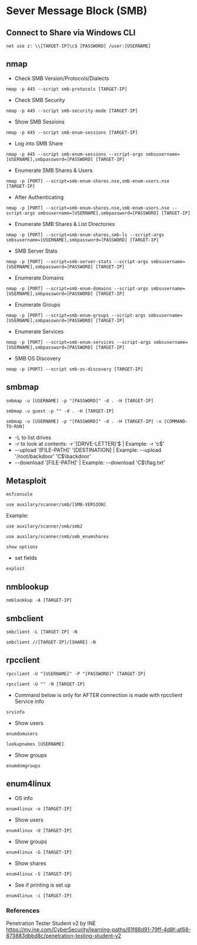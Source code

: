 # Sever Message Block (SMB)

## Connect to Share via Windows CLI
```
net use z: \\[TARGET-IP]\c$ [PASSWORD] /user:[USERNAME]
```

## nmap

* Check SMB Version/Protocols/Dialects
```
nmap -p 445 --script smb-protocols [TARGET-IP]
```
* Check SMB Security
```
nmap -p 445 --script smb-security-mode [TARGET-IP]
```
* Show SMB Sessions
```
nmap -p 445 --script smb-enum-sessions [TARGET-IP]
```
* Log into SMB Share
```
nmap -p 445 --script smb-enum-sessions --script-args smbsusername=[USERNAME],smbpassword=[PASSWORD] [TARGET-IP]
```
* Enumerate SMB Shares & Users
```
nmap -p [PORT] --script=smb-enum-shares.nse,smb-enum-users.nse [TARGET-IP]
```
* After Authenticating
```
nmap -p [PORT] --script=smb-enum-shares.nse,smb-enum-users.nse --script-args smbsusername=[USERNAME],smbpassword=[PASSWORD] [TARGET-IP]
```
* Enumerate SMB Shares & List Directories
```
nmap -p [PORT] --script=smb-enum-shares,smb-ls --script-args smbsusername=[USERNAME],smbpassword=[PASSWORD] [TARGET-IP]
```
* SMB Server Stats
```
nmap -p [PORT] --script=smb-server-stats --script-args smbsusername=[USERNAME],smbpassword=[PASSWORD] [TARGET-IP]
```
* Enumerate Domains
```
nmap -p [PORT] --script=smb-enum-domains --script-args smbsusername=[USERNAME],smbpassword=[PASSWORD] [TARGET-IP]
```
* Enumerate Groups
```
nmap -p [PORT] --script=smb-enum-groups --script-args smbsusername=[USERNAME],smbpassword=[PASSWORD] [TARGET-IP]
```
* Enumerate Services
```
nmap -p [PORT] --script=smb-enum-services --script-args smbsusername=[USERNAME],smbpassword=[PASSWORD] [TARGET-IP]
```
* SMB OS Discovery
```
nmap -p [PORT] --script smb-os-discovery [TARGET-IP]
```

## smbmap
```
smbmap -u [USERNAME] -p "[PASSWORD]" -d . -H [TARGET-IP]
```
```
smbmap -u guest -p "" -d . -H [TARGET-IP]
```
```
smbmap -u [USERNAME] -p "[PASSWORD]" -d . -H [TARGET-IP] -x [COMMAND-TO-RUN]
```
* -L to list drives
* -r to look at contents: -r '[DRIVE-LETTER]'$ | Example: -r 'c$'
* --upload '[FILE-PATH]' '[DESTINATION] | Example: --upload '/root/backdoor' 'C$\backdoor'
* --download '[FILE-PATH]' | Example: --download 'C$\flag.txt'

## Metasploit
```
msfconsole
```
```
use auxilary/scanner/smb/[SMB-VERSION]
```
Example:
```
use auxilary/scanner/smb/smb2
```
```
use auxilary/scanner/smb/smb_enumshares
```
```
show options 
```
* set fields
```
exploit
```

## nmblookup
```
nmblookkup -A [TARGET-IP]
```

## smbclient
```
smbclient -L [TARGET-IP] -N
```
```
smbclient //[TARGET-IP]/[SHARE] -N
```

## rpcclient
```
rpcclient -U "[USERNAME]" -P "[PASSWORD]" [TARGET-IP]
```
```
rpcclient -U "" -N [TARGET-IP]
```
* Command below is only for AFTER connection is made with rpcclient
Service info
```
srvinfo
```
* Show users
```
enumdomusers
```
```
lookupnames [USERNAME]
```
* Show groups
```
enumdomgroups
```

## enum4linux
* OS info
```
enum4linux -o [TARGET-IP]
```
* Show users
```
enum4linux -U [TARGET-IP]
```
* Show groups
```
enum4linux -G [TARGET-IP]
```
* Show shares
```
enum4linux -S [TARGET-IP]
```
* See if printing is set up
```
enum4linux -i [TARGET-IP]
```


### References

Penetration Tester Student v2 by INE  
https://my.ine.com/CyberSecurity/learning-paths/61f88d91-79ff-4d8f-af68-873883dbbd8c/penetration-testing-student-v2
